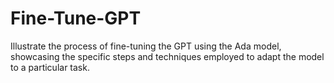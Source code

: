 # Fine-Tune-GPT

Illustrate the process of fine-tuning the GPT using the Ada model, showcasing the specific steps and techniques employed to adapt the model to a particular task.

